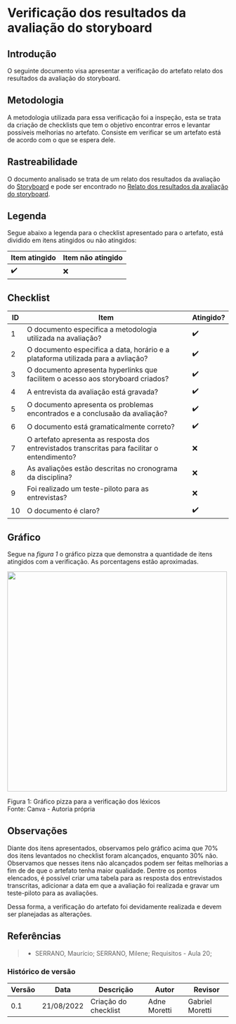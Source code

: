 # Verificação dos resultados da avaliação do storyboard
## Introdução 
O seguinte documento visa apresentar a verificação do artefato relato dos resultados da avaliação do storyboard.

## Metodologia 
A metodologia utilizada para essa verificação foi a inspeção, esta se trata da criação de checklists que tem o objetivo encontrar erros e levantar possíveis melhorias no artefato. Consiste em verificar se um artefato está de acordo com o que se espera dele.

## Rastreabilidade 
O documento analisado se trata de um relato dos resultados da avaliação do [Storyboard](design/Fase1/storyboard.md) e pode ser encontrado no [Relato dos resultados da avaliação do storyboard](design/Fase1/avaliacaoStoryboard.md).

## Legenda
Segue abaixo a legenda para o checklist apresentado para o artefato, está dividido em itens atingidos ou não atingidos: 

| Item atingido | Item não atingido 
| --------------- | -----------------
|  :heavy_check_mark: | :x:

## Checklist

| ID | Item | Atingido?
| -- | ---- | ---------
| 1  | O documento especifica a metodologia utilizada na avaliação? | :heavy_check_mark:
| 2 | O documento especifica a data, horário e a plataforma utilizada para a avliação? |  :heavy_check_mark:
| 3 | O documento apresenta hyperlinks que facilitem o acesso aos storyboard criados? |  :heavy_check_mark:
| 4 | A entrevista da avaliação está gravada? |  :heavy_check_mark:
| 5 | O documento apresenta os problemas encontrados e a conclusaão da avaliação? |  :heavy_check_mark:
| 6 | O documento está gramaticalmente correto? |  :heavy_check_mark:
| 7 | O artefato apresenta as resposta dos entrevistados transcritas para facilitar o entendimento? | :x:
| 8 | As avaliações estão descritas no cronograma da disciplina? | :x:
| 9 | Foi realizado um teste-piloto para as entrevistas? | :x:
| 10 | O documento é claro? |  :heavy_check_mark:

## Gráfico

Segue na _figura 1_ o gráfico pizza que demonstra a quantidade de itens atingidos com a verificação. As porcentagens estão aproximadas.

<img src="https://user-images.githubusercontent.com/64036847/185829200-039e8483-ddb9-4789-a07f-103bee7b566d.jpg" width=500px></img>

<figcaption>Figura 1: Gráfico pizza para a verificação dos léxicos</figcaption>

<figcaption>Fonte: Canva - Autoria própria</figcaption> 

## Observações
Diante dos itens apresentados, observamos pelo gráfico acima que 70% dos itens levantados no checklist foram alcançados, enquanto 30% não. Observamos que nesses itens não alcançados podem ser feitas melhorias a fim de de que o artefato tenha maior qualidade. Dentre os pontos elencados, é possível criar uma tabela para as resposta dos entrevistados transcritas, adicionar a data em que a avaliação foi realizada e gravar um teste-piloto para as avaliações.

Dessa forma, a verificação do artefato foi devidamente realizada e devem ser planejadas as alterações.
## Referências

> - SERRANO, Maurício; SERRANO, Milene; Requisitos - Aula 20;

### Histórico de versão

| Versão | Data       | Descrição                                 | Autor        | Revisor |
| ------ | ---------- | ----------------------------------------- | ------------ | -------- |
| 0.1    | 21/08/2022 | Criação do checklist                     | Adne Moretti | Gabriel Moretti

